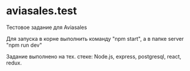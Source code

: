 # aviasales.test
Тестовое задание для Aviasales


Для запуска в корне выполнить команду "npm start", а в папке server "npm run dev"


Задание выполнено на тех. стеке: Node.js, express, postgresql, react, redux.
